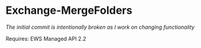 # Exchange-MergeFolders

*The initial commit is intentionally broken as I work on changing functionality*

Requires: EWS Managed API 2.2
